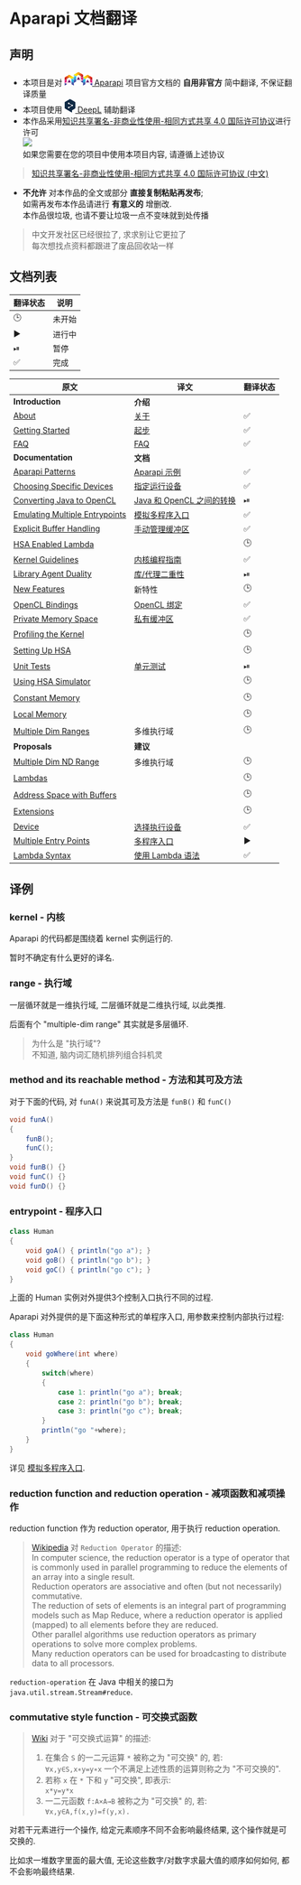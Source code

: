 # Aparapi 文档翻译

## 声明

* 本项目是对 [![](logo-aparapi.png) Aparapi](https://aparapi.com/) 项目官方文档的 **自用非官方** 简中翻译, 不保证翻译质量
* 本项目使用 [![](logo-deepl.png) DeepL](https://www.deepl.com/translator) 辅助翻译
* 本作品采用[知识共享署名-非商业性使用-相同方式共享 4.0 国际许可协议](http://creativecommons.org/licenses/by-nc-sa/4.0/)进行许可  
  [ ![](https://i.creativecommons.org/l/by-nc-sa/4.0/88x31.png) ](http://creativecommons.org/licenses/by-nc-sa/4.0/)  
  如果您需要在您的项目中使用本项目内容, 请遵循上述协议

> [知识共享署名-非商业性使用-相同方式共享 4.0 国际许可协议 (中文)](https://creativecommons.org/licenses/by-nc-sa/4.0/deed.zh)  

* **不允许** 对本作品的全文或部分 **直接复制粘贴再发布**;  
  如需再发布本作品请进行 **有意义的** 增删改.  
  本作品很垃圾, 也请不要让垃圾一点不变味就到处传播

> 中文开发社区已经很拉了, 求求别让它更拉了  
> 每次想找点资料都跟进了废品回收站一样

## 文档列表

翻译状态|说明
-|-
🕒|未开始
▶|进行中
⏯|暂停
✅|完成

原文|译文|翻译状态
-|-|-
**Introduction**|**介绍**
[About](https://aparapi.com/introduction/about.html)|[关于](aparapi-about.md)|✅
[Getting Started](https://aparapi.com/introduction/getting-started.html)|[起步](aparapi-getting-started.md)|✅
[FAQ](https://aparapi.com/introduction/faq.html)|[FAQ](aparapi-faq.md)|✅
**Documentation**|**文档**
[Aparapi Patterns](https://aparapi.com/documentation/aparapi-patterns.html)|[Aparapi 示例](aparapi-patterns.md)|✅
[Choosing Specific Devices](https://aparapi.com/documentation/choosing-specific-devices.html)|[指定运行设备](aparapi-choosing-specific-devices.md)|✅
[Converting Java to OpenCL](https://aparapi.com/documentation/converting-java-to-opencl.html)|[Java 和 OpenCL 之间的转换](aparapi-converting-java-to-opencl.md)|⏯
[Emulating Multiple Entrypoints](https://aparapi.com/documentation/emulating-multiple-entrypoints.html)|[模拟多程序入口](aparapi-emulating-multiple-entrypoints.md)|✅
[Explicit Buffer Handling](https://aparapi.com/documentation/explicit-buffer-handling.html)|[手动管理缓冲区](aparapi-explicit-buffer-handling.md)|✅
[HSA Enabled Lambda](https://aparapi.com/documentation/hsa-enabled-lambda.html)||🕒
[Kernel Guidelines](https://aparapi.com/documentation/kernel-guidelines.html)|[内核编程指南](aparapi-kernel-guidelines.md)|✅
[Library Agent Duality](https://aparapi.com/documentation/library-agent-duality.html)|[库/代理二重性](aparapi-library-agent-duality.md)|⏯
[New Features](https://aparapi.com/documentation/new-features.html)|新特性|🕒
[OpenCL Bindings](https://aparapi.com/documentation/opencl-bindings.html)|[OpenCL 绑定](aparapi-opencl-bindings.md)|✅
[Private Memory Space](https://aparapi.com/documentation/private-memory-space.html)|[私有缓冲区](aparapi-private-memory-space.md)|✅
[Profiling the Kernel](https://aparapi.com/documentation/profiling-the-kernel.html)||🕒
[Setting Up HSA](https://aparapi.com/documentation/setting-up-hsa.html)||🕒
[Unit Tests](https://aparapi.com/documentation/unit-tests.html)|[单元测试](aparapi-unit-tests.md)|⏯
[Using HSA Simulator](https://aparapi.com/documentation/using-hsa-simulator.html)||🕒
[Constant Memory](https://aparapi.com/documentation/constant-memory.html)||🕒
[Local Memory](https://aparapi.com/documentation/local-memory.html)||🕒
[Multiple Dim Ranges](https://aparapi.com/documentation/multiple-dim-ranges.html)|多维执行域|🕒
**Proposals**|**建议**
[Multiple Dim ND Range](https://aparapi.com/proposals/multiple-dim-nd-range.html)|多维执行域|🕒
[Lambdas](https://aparapi.com/proposals/lambdas.html)||🕒
[Address Space with Buffers](https://aparapi.com/proposals/address-space-with-buffers.html)||🕒
[Extensions](https://aparapi.com/proposals/extensions.html)||🕒
[Device](https://aparapi.com/proposals/device.html)|[选择执行设备](aparapi-device.md)|✅
[Multiple Entry Points](https://aparapi.com/proposals/multiple-entry-points.html)|[多程序入口](aparapi-multiple-entry-points.md)|▶
[Lambda Syntax](https://aparapi.com/proposals/lambda-syntax.html)|[使用 Lambda 语法](aparapi-lambda-syntax.md)|✅

## 译例

### kernel - 内核

Aparapi 的代码都是围绕着 kernel 实例运行的.

暂时不确定有什么更好的译名.

### range - 执行域

一层循环就是一维执行域, 二层循环就是二维执行域, 以此类推.

后面有个 "multiple-dim range" 其实就是多层循环.

> 为什么是 "执行域"?  
> 不知道, 脑内词汇随机排列组合抖机灵

### method and its reachable method - 方法和其可及方法

对于下面的代码, 对 `funA()` 来说其可及方法是 `funB()` 和 `funC()`
```java
void funA()
{
    funB();
    funC();
}
void funB() {}
void funC() {}
void funD() {}
```

### entrypoint - 程序入口

```java
class Human
{
    void goA() { println("go a"); }
    void goB() { println("go b"); }
    void goC() { println("go c"); }
}
```

上面的 Human 实例对外提供3个控制入口执行不同的过程.

Aparapi 对外提供的是下面这种形式的单程序入口, 用参数来控制内部执行过程:

```java
class Human 
{
    void goWhere(int where)
    {
        switch(where)
        {
            case 1: println("go a"); break;
            case 2: println("go b"); break;
            case 3: println("go c"); break;
        }
        println("go "+where);
    }
}
```

详见 [模拟多程序入口](aparapi-emulating-multiple-entrypoints.md).

### reduction function and reduction operation - 减项函数和减项操作

reduction function 作为 reduction operator, 用于执行 reduction operation.

> [Wikipedia](https://en.wikipedia.org/wiki/Reduction_Operator) 对 `Reduction Operator` 的描述:  
> In computer science, the reduction operator is a type of operator that is commonly used in parallel programming to reduce the elements of an array into a single result.  
> Reduction operators are associative and often (but not necessarily) commutative.  
> The reduction of sets of elements is an integral part of programming models such as Map Reduce, where a reduction operator is applied (mapped) to all elements before they are reduced.  
> Other parallel algorithms use reduction operators as primary operations to solve more complex problems.  
> Many reduction operators can be used for broadcasting to distribute data to all processors.

`reduction-operation` 在 Java 中相关的接口为 `java.util.stream.Stream#reduce`.

### commutative style function - 可交换式函数

> [Wiki](https://zh.wikipedia.org/wiki/%E4%BA%A4%E6%8F%9B%E5%BE%8B#.E6.95.B8.E5.AD.B8.E5.AE.9A.E7.BE.A9) 对于 "可交换式运算" 的描述:  
> 1. 在集合 `S` 的一二元运算  `*` 被称之为 "可交换" 的, 若:  
>   `∀x,y∈S,x∗y=y∗x`
>   一个不满足上述性质的运算则称之为 "不可交换的".
> 2. 若称 `x` 在 `*` 下和 `y` "可交换", 即表示:  
>   `x*y=y*x`
> 3. 一二元函数 `f:A×A→B` 被称之为 "可交换" 的, 若:  
>   `∀x,y∈A,f(x,y)=f(y,x).`

对若干元素进行一个操作, 给定元素顺序不同不会影响最终结果, 这个操作就是可交换的.

比如求一堆数字里面的最大值, 无论这些数字/对数字求最大值的顺序如何如何, 都不会影响最终结果.

